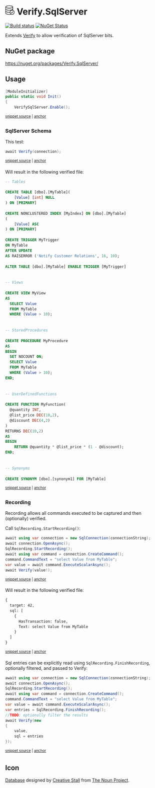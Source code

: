 # <img src="/src/icon.png" height="30px"> Verify.SqlServer

[![Build status](https://ci.appveyor.com/api/projects/status/enh6mjugcbmoun0e?svg=true)](https://ci.appveyor.com/project/SimonCropp/verify-sqlserver)
[![NuGet Status](https://img.shields.io/nuget/v/Verify.SqlServer.svg)](https://www.nuget.org/packages/Verify.SqlServer/)

Extends [Verify](https://github.com/VerifyTests/Verify) to allow verification of SqlServer bits.


## NuGet package

https://nuget.org/packages/Verify.SqlServer/


## Usage

<!-- snippet: Enable -->
<a id='snippet-enable'></a>
```cs
[ModuleInitializer]
public static void Init()
{
    VerifySqlServer.Enable();
```
<sup><a href='/src/Tests/ModuleInit.cs#L3-L10' title='Snippet source file'>snippet source</a> | <a href='#snippet-enable' title='Start of snippet'>anchor</a></sup>
<!-- endSnippet -->


### SqlServer Schema

This test:

<!-- snippet: SqlServerSchema -->
<a id='snippet-sqlserverschema'></a>
```cs
await Verify(connection);
```
<sup><a href='/src/Tests/Tests.cs#L76-L80' title='Snippet source file'>snippet source</a> | <a href='#snippet-sqlserverschema' title='Start of snippet'>anchor</a></sup>
<!-- endSnippet -->

Will result in the following verified file:

<!-- snippet: Tests.SqlServerSchema.verified.sql -->
<a id='snippet-Tests.SqlServerSchema.verified.sql'></a>
```sql
-- Tables

CREATE TABLE [dbo].[MyTable](
	[Value] [int] NULL
) ON [PRIMARY]

CREATE NONCLUSTERED INDEX [MyIndex] ON [dbo].[MyTable]
(
	[Value] ASC
) ON [PRIMARY]

CREATE TRIGGER MyTrigger
ON MyTable
AFTER UPDATE
AS RAISERROR ('Notify Customer Relations', 16, 10);

ALTER TABLE [dbo].[MyTable] ENABLE TRIGGER [MyTrigger]


-- Views

CREATE VIEW MyView
AS
  SELECT Value
  FROM MyTable
  WHERE (Value > 10);


-- StoredProcedures

CREATE PROCEDURE MyProcedure
AS
BEGIN
  SET NOCOUNT ON;
  SELECT Value
  FROM MyTable
  WHERE (Value > 10);
END;


-- UserDefinedFunctions

CREATE FUNCTION MyFunction(
  @quantity INT,
  @list_price DEC(10,2),
  @discount DEC(4,2)
)
RETURNS DEC(10,2)
AS
BEGIN
    RETURN @quantity * @list_price * (1 - @discount);
END;


-- Synonyms

CREATE SYNONYM [dbo].[synonym1] FOR [MyTable]
```
<sup><a href='/src/Tests/Tests.SqlServerSchema.verified.sql#L1-L57' title='Snippet source file'>snippet source</a> | <a href='#snippet-Tests.SqlServerSchema.verified.sql' title='Start of snippet'>anchor</a></sup>
<!-- endSnippet -->


### Recording

Recording allows all commands executed to be captured and then (optionally) verified.

Call `SqlRecording.StartRecording()`:

<!-- snippet: Recording -->
<a id='snippet-recording'></a>
```cs
await using var connection = new SqlConnection(connectionString);
await connection.OpenAsync();
SqlRecording.StartRecording();
await using var command = connection.CreateCommand();
command.CommandText = "select Value from MyTable";
var value = await command.ExecuteScalarAsync();
await Verify(value!);
```
<sup><a href='/src/Tests/Tests.cs#L158-L168' title='Snippet source file'>snippet source</a> | <a href='#snippet-recording' title='Start of snippet'>anchor</a></sup>
<!-- endSnippet -->

Will result in the following verified file:

<!-- snippet: Tests.Recording.verified.txt -->
<a id='snippet-Tests.Recording.verified.txt'></a>
```txt
{
  target: 42,
  sql: [
    {
      HasTransaction: false,
      Text: select Value from MyTable
    }
  ]
}
```
<sup><a href='/src/Tests/Tests.Recording.verified.txt#L1-L9' title='Snippet source file'>snippet source</a> | <a href='#snippet-Tests.Recording.verified.txt' title='Start of snippet'>anchor</a></sup>
<!-- endSnippet -->


Sql entries can be explicitly read using `SqlRecording.FinishRecording`, optionally filtered, and passed to Verify:

<!-- snippet: RecordingSpecific -->
<a id='snippet-recordingspecific'></a>
```cs
await using var connection = new SqlConnection(connectionString);
await connection.OpenAsync();
SqlRecording.StartRecording();
await using var command = connection.CreateCommand();
command.CommandText = "select Value from MyTable";
var value = await command.ExecuteScalarAsync();
var entries = SqlRecording.FinishRecording();
//TODO: optionally filter the results
await Verify(new
{
    value,
    sql = entries
});
```
<sup><a href='/src/Tests/Tests.cs#L193-L209' title='Snippet source file'>snippet source</a> | <a href='#snippet-recordingspecific' title='Start of snippet'>anchor</a></sup>
<!-- endSnippet -->



## Icon

[Database](https://thenounproject.com/term/database/310841/) designed by [Creative Stall](https://thenounproject.com/creativestall/) from [The Noun Project](https://thenounproject.com).
